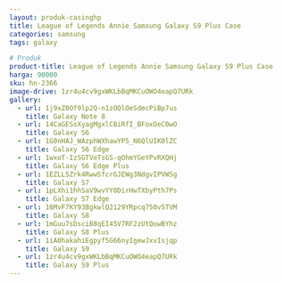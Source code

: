 ```yaml
---
layout: produk-casinghp
title: League of Legends Annie Samsung Galaxy S9 Plus Case
categories: samsung
tags: galaxy

# Produk
product-title: League of Legends Annie Samsung Galaxy S9 Plus Case
harga: 90000
sku: hn-2366
image-drive: 1zr4u4cv9gxWKLbBqMKCuOWO4eapQ7URk
gallery:
  - url: 1j9xZ0Of9lp2Q-n1zOQlOeSdmcPiBp7us
    title: Galaxy Note 8
  - url: 14CaGESsXyagMgxlCBiRfI_BFoxOeC0wO
    title: Galaxy S6
  - url: 1G0nHAJ_WAzphWXhawYP5_N6QlUIK0lZC
    title: Galaxy S6 Edge
  - url: 1wxoT-IzSGTVeTsGS-qOhmYGeYPvRXQHj
    title: Galaxy S6 Edge Plus
  - url: 1EZLL5Zrk4RwwSfcrGJEWg3NdgvIPVWSg
    title: Galaxy S7
  - url: 1pLXhi1hhSaV9wvYY0DirHwTXbyPth7Ps
    title: Galaxy S7 Edge
  - url: 16MvF7KY93BgkwlQ2129YRpcq750v5TVM
    title: Galaxy S8
  - url: 1mGuu7sDsciB8qEI45V7RF2zUtQowBYhz
    title: Galaxy S8 Plus
  - url: 1iA0hakahiEgpyf5G66nyIgewJxvIsjqp
    title: Galaxy S9
  - url: 1zr4u4cv9gxWKLbBqMKCuOWO4eapQ7URk
    title: Galaxy S9 Plus
---
```

